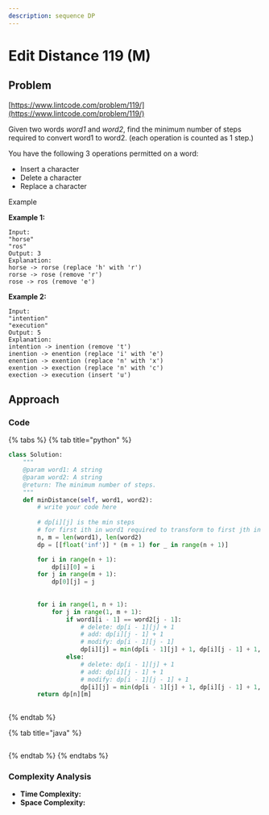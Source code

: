 ```yaml
---
description: sequence DP
---
```


# Edit Distance 119 \(M\)

## Problem

[https://www.lintcode.com/problem/119/](https://www.lintcode.com/problem/119/)

Given two words _word1_ and _word2_, find the minimum number of steps required to convert word1 to word2. \(each operation is counted as 1 step.\)

You have the following 3 operations permitted on a word:

* Insert a character
* Delete a character
* Replace a character

Example

**Example 1:**

```text
Input: 
"horse"
"ros"
Output: 3
Explanation: 
horse -> rorse (replace 'h' with 'r')
rorse -> rose (remove 'r')
rose -> ros (remove 'e')
```

**Example 2:**

```text
Input: 
"intention"
"execution"
Output: 5
Explanation: 
intention -> inention (remove 't')
inention -> enention (replace 'i' with 'e')
enention -> exention (replace 'n' with 'x')
exention -> exection (replace 'n' with 'c')
exection -> execution (insert 'u')
```

## Approach

### Code

{% tabs %}
{% tab title="python" %}
```python
class Solution:
    """
    @param word1: A string
    @param word2: A string
    @return: The minimum number of steps.
    """
    def minDistance(self, word1, word2):
        # write your code here
        
        # dp[i][j] is the min steps
        # for first ith in word1 required to transform to first jth in word2
        n, m = len(word1), len(word2)
        dp = [[float('inf')] * (m + 1) for _ in range(n + 1)]

        for i in range(n + 1):
            dp[i][0] = i
        for j in range(m + 1):
            dp[0][j] = j
            
        
        for i in range(1, n + 1):
            for j in range(1, m + 1):
                if word1[i - 1] == word2[j - 1]:
                    # delete: dp[i - 1][j] + 1
                    # add: dp[i][j - 1] + 1
                    # modify: dp[i - 1][j - 1]
                    dp[i][j] = min(dp[i - 1][j] + 1, dp[i][j - 1] + 1, dp[i - 1][j - 1])
                else:
                    # delete: dp[i - 1][j] + 1
                    # add: dp[i][j - 1] + 1
                    # modify: dp[i - 1][j - 1] + 1
                    dp[i][j] = min(dp[i - 1][j] + 1, dp[i][j - 1] + 1, dp[i - 1][j - 1] + 1)
        return dp[n][m]
        
```
{% endtab %}

{% tab title="java" %}
```

```
{% endtab %}
{% endtabs %}

### Complexity Analysis

* **Time Complexity:**
* **Space Complexity:**

